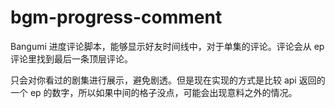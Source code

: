 # bgm-progress-comment
Bangumi 进度评论脚本，能够显示好友时间线中，对于单集的评论。评论会从 ep 评论里找到最后一条顶层评论。

只会对你看过的剧集进行展示，避免剧透。但是现在实现的方式是比较 api 返回的一个 ep 的数字，所以如果中间的格子没点，可能会出现意料之外的情况。
